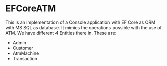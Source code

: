 # EFCoreATM
This is an implementation of a Console application with EF Core as ORM with MS SQL as database.
It mimics the operations possible with the use of ATM.
We have different 4 Entities there in. These are:
- Admin
- Customer
- AtmMachine
- Transaction
